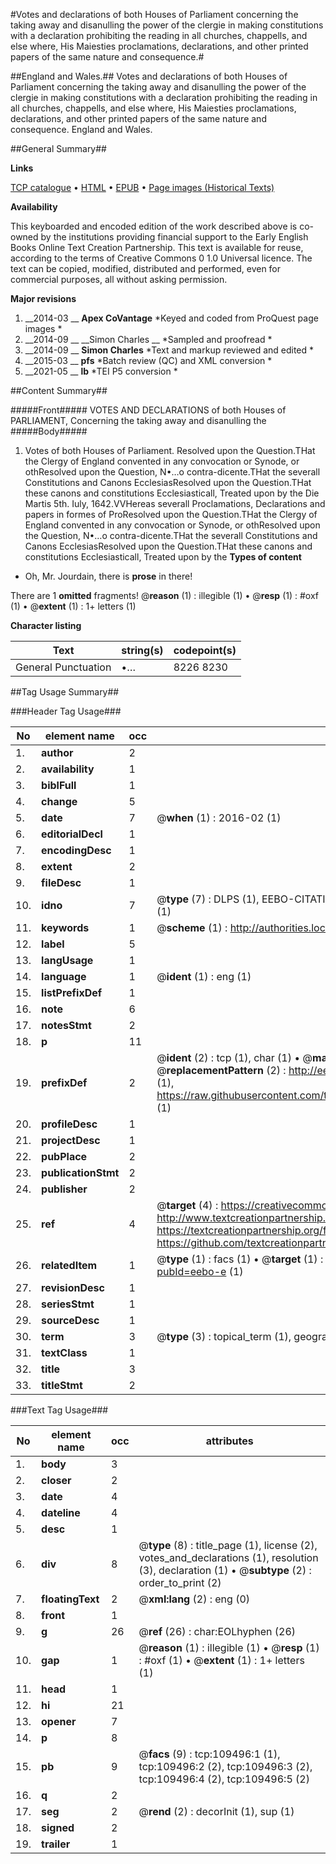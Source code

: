 #Votes and declarations of both Houses of Parliament concerning the taking away and disanulling the power of the clergie in making constitutions with a declaration prohibiting the reading in all churches, chappells, and else where, His Maiesties proclamations, declarations, and other printed papers of the same nature and consequence.#

##England and Wales.##
Votes and declarations of both Houses of Parliament concerning the taking away and disanulling the power of the clergie in making constitutions with a declaration prohibiting the reading in all churches, chappells, and else where, His Maiesties proclamations, declarations, and other printed papers of the same nature and consequence.
England and Wales.

##General Summary##

**Links**

[TCP catalogue](http://www.ota.ox.ac.uk/tcp/)  • 
[HTML](http://tei.it.ox.ac.uk/tcp/Texts-HTML/free/A38/A38168.html)  • 
[EPUB](http://tei.it.ox.ac.uk/tcp/Texts-EPUB/free/A38/A38168.epub) • 
[Page images (Historical Texts)](https://historicaltexts.jisc.ac.uk/eebo-23227668e)

**Availability**

This keyboarded and encoded edition of the work described above is co-owned by the
    institutions providing financial support to the Early English Books Online Text Creation
    Partnership. This text is available for reuse, according to the terms of  Creative Commons 0 1.0 Universal
    licence. The text can be copied, modified, distributed and performed, even for commercial
    purposes, all without asking permission.

**Major revisions**

1. __2014-03 __ __Apex CoVantage__ *Keyed and coded from ProQuest page images *
1. __2014-09 __ __Simon Charles __ *Sampled and proofread *
1. __2014-09 __ __Simon Charles__ *Text and markup reviewed and edited *
1. __2015-03 __ __pfs__ *Batch review (QC) and XML conversion *
1. __2021-05 __ __lb__ *TEI P5 conversion *

##Content Summary##

#####Front#####
VOTES AND DECLARATIONS of both Houses of PARLIAMENT, Concerning the taking away and disanulling the 
#####Body#####

1. Votes of both Houses of Parliament.
Resolved upon the Question.THat the Clergy of England convented in any convocation or Synode, or othResolved upon the Question, N•…o contra-dicente.THat the severall Constitutions and Canons EcclesiasResolved upon the Question.THat these canons and constitutions Ecclesiasticall, Treated upon by the Die Martis 5th. Iuly, 1642.VVHereas severall Proclamations, Declarations and papers in formes of ProResolved upon the Question.THat the Clergy of England convented in any convocation or Synode, or othResolved upon the Question, N•…o contra-dicente.THat the severall Constitutions and Canons EcclesiasResolved upon the Question.THat these canons and constitutions Ecclesiasticall, Treated upon by the 
**Types of content**

  * Oh, Mr. Jourdain, there is **prose** in there!

There are 1 **omitted** fragments! 
 @__reason__ (1) : illegible (1)  •  @__resp__ (1) : #oxf (1)  •  @__extent__ (1) : 1+ letters (1)

**Character listing**


|Text|string(s)|codepoint(s)|
|---|---|---|
|General Punctuation|•…|8226 8230|

##Tag Usage Summary##

###Header Tag Usage###

|No|element name|occ|attributes|
|---|---|---|---|
|1.|__author__|2||
|2.|__availability__|1||
|3.|__biblFull__|1||
|4.|__change__|5||
|5.|__date__|7| @__when__ (1) : 2016-02 (1)|
|6.|__editorialDecl__|1||
|7.|__encodingDesc__|1||
|8.|__extent__|2||
|9.|__fileDesc__|1||
|10.|__idno__|7| @__type__ (7) : DLPS (1), EEBO-CITATION (1), VID (1), EEBO-PROQUEST (1), STC (2), OCLC (1)|
|11.|__keywords__|1| @__scheme__ (1) : http://authorities.loc.gov/ (1)|
|12.|__label__|5||
|13.|__langUsage__|1||
|14.|__language__|1| @__ident__ (1) : eng (1)|
|15.|__listPrefixDef__|1||
|16.|__note__|6||
|17.|__notesStmt__|2||
|18.|__p__|11||
|19.|__prefixDef__|2| @__ident__ (2) : tcp (1), char (1)  •  @__matchPattern__ (2) : ([0-9\-]+):([0-9IVX]+) (1), (.+) (1)  •  @__replacementPattern__ (2) : http://eebo.chadwyck.com/downloadtiff?vid=$1&page=$2 (1), https://raw.githubusercontent.com/textcreationpartnership/Texts/master/tcpchars.xml#$1 (1)|
|20.|__profileDesc__|1||
|21.|__projectDesc__|1||
|22.|__pubPlace__|2||
|23.|__publicationStmt__|2||
|24.|__publisher__|2||
|25.|__ref__|4| @__target__ (4) : https://creativecommons.org/publicdomain/zero/1.0/ (1), http://www.textcreationpartnership.org/docs/. (1), https://textcreationpartnership.org/faq/#faq05 (1), https://github.com/textcreationpartnership (1)|
|26.|__relatedItem__|1| @__type__ (1) : facs (1)  •  @__target__ (1) : https://data.historicaltexts.jisc.ac.uk/view?pubId=eebo-e (1)|
|27.|__revisionDesc__|1||
|28.|__seriesStmt__|1||
|29.|__sourceDesc__|1||
|30.|__term__|3| @__type__ (3) : topical_term (1), geographic_name (2)|
|31.|__textClass__|1||
|32.|__title__|3||
|33.|__titleStmt__|2||


###Text Tag Usage###

|No|element name|occ|attributes|
|---|---|---|---|
|1.|__body__|3||
|2.|__closer__|2||
|3.|__date__|4||
|4.|__dateline__|4||
|5.|__desc__|1||
|6.|__div__|8| @__type__ (8) : title_page (1), license (2), votes_and_declarations (1), resolution (3), declaration (1)  •  @__subtype__ (2) : order_to_print (2)|
|7.|__floatingText__|2| @__xml:lang__ (2) : eng (0)|
|8.|__front__|1||
|9.|__g__|26| @__ref__ (26) : char:EOLhyphen (26)|
|10.|__gap__|1| @__reason__ (1) : illegible (1)  •  @__resp__ (1) : #oxf (1)  •  @__extent__ (1) : 1+ letters (1)|
|11.|__head__|1||
|12.|__hi__|21||
|13.|__opener__|7||
|14.|__p__|8||
|15.|__pb__|9| @__facs__ (9) : tcp:109496:1 (1), tcp:109496:2 (2), tcp:109496:3 (2), tcp:109496:4 (2), tcp:109496:5 (2)|
|16.|__q__|2||
|17.|__seg__|2| @__rend__ (2) : decorInit (1), sup (1)|
|18.|__signed__|2||
|19.|__trailer__|1||
